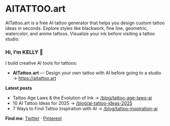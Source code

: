 # AITATTOO.art
AITattoo.art is a free AI tattoo generator that helps you design custom tattoo ideas in seconds. Explore styles like blackwork, fine line, geometric, watercolor, and anime tattoos. Visualize your ink before visiting a tattoo studio.
### Hi, I’m KELLY 👋

I build creative AI tools for tattoos:

- **AITattoo.art** — Design your own tattoo with AI before going to a studio → https://aitattoo.art  


**Latest posts**
- Tattoo Age Laws & the Evolution of Ink → [/blog/tattoo-age-laws-ai](https://aitattoo.art/blog/tattoo-age-laws-and-the-evolution-of-ink-from-ancient-traditions-to-ai-tattoo-creation)
- 10 AI Tattoo Ideas for 2025 → [/blog/ai-tattoo-ideas-2025](https://aitattoo.art/blog/tattoo-art-styles-and-trends-in-2025)
- 7 Ways to Find Tattoo Inspiration with AI → [/blog/tattoo-inspiration-ai](https://aitattoo.art/blog/7-best-ways-to-find-tattoo-inspiration--and-create-your-own-design-with-ai)

**Find me**: [Twitter](https://x.com/AITattooArt) · [Pinterest](https://pin.it/6NdatdNmR)
